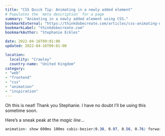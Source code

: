 ```yaml
---
title: "CSS Quick Tip: Animating in a newly added element"
# Populates the `meta description` for a page
summary: "Animating in a newly added element using CSS."
bookmarkExternal: "https://thinkdobecreate.com/articles/css-animating-newly-added-element/"
bookmarkLabel: "thinkdobecreate.com"
bookmarkAuthor: "Stephanie Eckles"

date: 2022-04-16T09:01:00
updated: 2022-04-16T09:01:00

location:
  locality: "Crawley"
  country-name: "United Kingdom"
category:
- "web"
- "frontend"
- "css"
- "animation"
- "inspiration"
---
```


Oh this is neat! Thank you Stephanie. I have no doubt I’ll be using this sometime soon.

Here’s a sneak peak at the *magic line*&hellip;

```css
animation: show 600ms 100ms cubic-bezier(0.38, 0.97, 0.56, 0.76) forwards;
```
